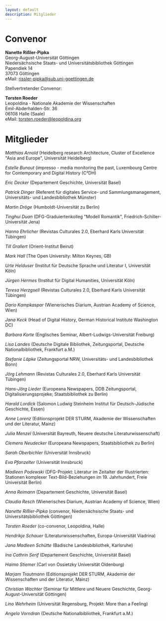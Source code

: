 ```yaml
---
layout: default
description: Mitglieder
---
```


# Convenor

**Nanette Rißler-Pipka**    
Georg-August-Universität Göttingen  
Niedersächsische Staats- und Universitätsbibliothek Göttingen  
Papendiek 14   
37073 Göttingen     
eMail: rissler-pipka@sub.uni-goettingen.de   

Stellvertretender Convenor:

**Torsten Roeder**  
Leopoldina - Nationale Akademie der Wissenschaften  
Emil-Abderhalden-Str. 36    
06108 Halle (Saale)    
eMail: 	torsten.roeder@leopoldina.org   

# Mitglieder

*Matthias Arnold* (Heidelberg research Architecture, Cluster of Excellence "Asia and Europe", Universität Heidelberg)   

*Estelle Bunout* (impresso - media monitoring the past, Luxembourg Centre for Contemporary and Digital History (C²DH)

*Eric Decker* (Departement Geschichte, Universität Basel)   

*Patrick Dinger* (Referent für digitales Service- und Sammlungsmanagement, Universitäts- und Landesbibliothek Münster)

*Martin Dröge* (Humboldt-Universität zu Berlin)

*Tinghui Duan* (DFG-Graduiertenkolleg "Modell Romantik", Friedrich-Schiller-Universität Jena)

*Hanno Ehrlicher* (Revistas Culturales 2.0, Eberhard Karls Universität Tübingen)  

*Till Grallert* (Orient-Institut Beirut)

*Mark Hall* (The Open University: Milton Keynes, GB)

*Urte Helduser* (Institut für Deutsche Sprache und Literatur I, Universität Köln)  

*Jürgen Hermes* (Institut für Digital Humanities, Universität Köln)

*Teresa Herzgsell* (Revistas Culturales 2.0, Eberhard Karls Universität Tübingen)    

*Dario Kampkaspar* (Wienerisches Diarium, Austrian Academy of Science, Wien)    

*Jana Keck* (Head of Digital History, German Historical Institute Washington DC)    

*Barbara Korte* (Englisches Seminar, Albert-Ludwigs-Universität Freiburg)  

*Lisa Landes* (Deutsche Digitale Bibliothek, Zeitungsportal, Deutsche Nationalbibliothek, Frankfurt a.M.)    

*Stefanie Läpke* (Zeitungsportal NRW, Universitäts- und Landesbibliothek Bonn)    

*Jörg Lehmann* (Revistas Culturales 2.0, Eberhard Karls Universität Tübingen)    

*Hans-Jörg Lieder* (Europeana Newspapers, DDB Zeitungsportal, Digitalisierungsprojeke; Staatsbibliothek zu Berlin)    

*Harald Lordick* (Salomon Ludwig Steinheim Institut für Deutsch-Jüdische Geschichte, Essen)  

*Anne Lorenz* (Editionsprojekt DER STURM, Akademie der Wissenschaften und der Literatur, Mainz)    

*Julia Menzel* (Universität Bayreuth, Neuere deutsche Literaturwissenschaft)    

*Clemens Neudecker* (Europeana Newspapers, Staatsbibliothek zu Berlin)    

*Sarah Oberbichler* (Universität Innsbruck)

*Eva Pfanzelter* (Universität Innsbruck)

*Madleen Podewski* (DFG-Projekt: Literatur im Zeitalter der Illustrierten: Stationen komplexer Text-Bild-Beziehungen im 19. Jahrhundert, Freie Universität Berlin)

*Anna Reimann* (Departement Geschichte, Universität Basel)   

*Claudia Resch* (Wienerisches Diarium, Austrian Academy of Science, Wien)    

*Nanette Rißler-Pipka* (convenor, Niedersächsische Staats- und Universitätsbibliothek Göttingen)    

*Torsten Roeder* (co-convenor, Leopoldina, Halle)  

*Hendrikje Schauer* (Literaturwissenschaften, Europa-Universität Viadrina)

*Jana Madleen Schütte* (Badische Landesbibliothek, Karlsruhe)  

*Ina Cathrin Serif* (Departement Geschichte, Universität Basel)   

*Haimo Stiemer* (Carl von Ossietzky Universität Oldenburg)

*Marjam Trautmann* (Editionsprojekt DER STURM, Akademie der Wissenschaften und der Literatur, Mainz)

*Christian Wachter* (Seminar für Mittlere und Neuere Geschichte, Georg-August-Universität Göttingen)

*Lino Wehrheim* (Universität Regensburg, Projekt: More than a Feeling)

*Angela Vorndran* (Deutsche Nationalbibliothek, Frankfurt a.M.)  
